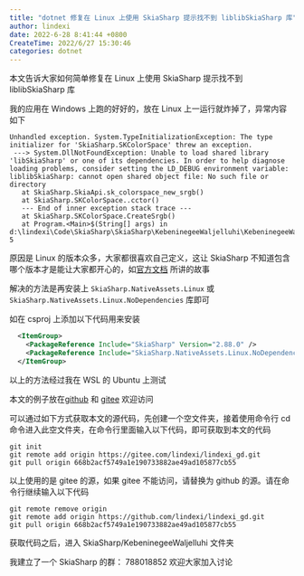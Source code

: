 ```yaml
---
title: "dotnet 修复在 Linux 上使用 SkiaSharp 提示找不到 liblibSkiaSharp 库"
author: lindexi
date: 2022-6-28 8:41:44 +0800
CreateTime: 2022/6/27 15:30:46
categories: dotnet
---
```


本文告诉大家如何简单修复在 Linux 上使用 SkiaSharp 提示找不到 liblibSkiaSharp 库

<!--more-->


<!-- CreateTime:2022/6/27 15:30:46 -->

<!-- 发布 -->
<!-- 博客 -->

我的应用在 Windows 上跑的好好的，放在 Linux 上一运行就炸掉了，异常内容如下

```
Unhandled exception. System.TypeInitializationException: The type initializer for 'SkiaSharp.SKColorSpace' threw an exception.
 ---> System.DllNotFoundException: Unable to load shared library 'libSkiaSharp' or one of its dependencies. In order to help diagnose loading problems, consider setting the LD_DEBUG environment variable: liblibSkiaSharp: cannot open shared object file: No such file or directory
   at SkiaSharp.SkiaApi.sk_colorspace_new_srgb()
   at SkiaSharp.SKColorSpace..cctor()
   --- End of inner exception stack trace ---
   at SkiaSharp.SKColorSpace.CreateSrgb()
   at Program.<Main>$(String[] args) in d:\lindexi\Code\SkiaSharp\SkiaSharp\KebeninegeeWaljelluhi\KebeninegeeWaljelluhi\Program.cs:line 5
```

原因是 Linux 的版本众多，大家都很喜欢自己定义，这让 SkiaSharp 不知道包含哪个版本才是能让大家都开心的，如[官方文档](https://github.com/mono/SkiaSharp/wiki/SkiaSharp-Native-Assets-for-Linux) 所讲的故事

解决的方法是再安装上 `SkiaSharp.NativeAssets.Linux` 或 `SkiaSharp.NativeAssets.Linux.NoDependencies` 库即可

如在 csproj 上添加以下代码用来安装

```xml
  <ItemGroup>
    <PackageReference Include="SkiaSharp" Version="2.88.0" />
    <PackageReference Include="SkiaSharp.NativeAssets.Linux.NoDependencies" Version="2.88.0" />
  </ItemGroup>
```

以上的方法经过我在 WSL 的 Ubuntu 上测试

本文的例子放在[github](https://github.com/lindexi/lindexi_gd/tree/668b2acf5749a1e190733882ae49ad105877cb55/SkiaSharp/KebeninegeeWaljelluhi) 和 [gitee](https://gitee.com/lindexi/lindexi_gd/tree/668b2acf5749a1e190733882ae49ad105877cb55/SkiaSharp/KebeninegeeWaljelluhi) 欢迎访问

可以通过如下方式获取本文的源代码，先创建一个空文件夹，接着使用命令行 cd 命令进入此空文件夹，在命令行里面输入以下代码，即可获取到本文的代码

```
git init
git remote add origin https://gitee.com/lindexi/lindexi_gd.git
git pull origin 668b2acf5749a1e190733882ae49ad105877cb55
```

以上使用的是 gitee 的源，如果 gitee 不能访问，请替换为 github 的源。请在命令行继续输入以下代码

```
git remote remove origin
git remote add origin https://github.com/lindexi/lindexi_gd.git
git pull origin 668b2acf5749a1e190733882ae49ad105877cb55
```

获取代码之后，进入 SkiaSharp/KebeninegeeWaljelluhi 文件夹

我建立了一个 SkiaSharp 的群： 788018852 欢迎大家加入讨论
